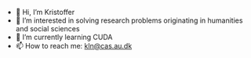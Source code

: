 - 👋 Hi, I’m Kristoffer
- 👀 I’m interested in solving research problems originating in humanities and social sciences
- 🌱 I’m currently learning CUDA
- 📫 How to reach me: kln@cas.au.dk

<!---
- 💞️ I’m looking to collaborate on ...
knielbo/knielbo is a ✨ special ✨ repository because its `README.md` (this file) appears on your GitHub profile.
You can click the Preview link to take a look at your changes.
--->
